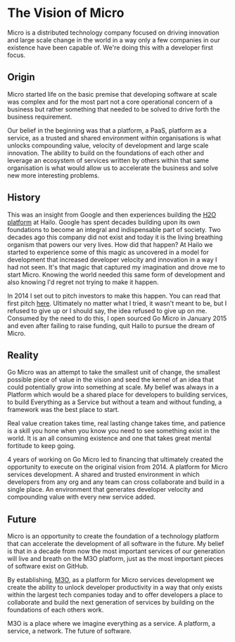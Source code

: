 # The Vision of Micro

Micro is a distributed technology company focused on driving innovation and large scale change in the world 
in a way only a few companies in our existence have been capable of. We're doing this with a developer 
first focus.

## Origin

Micro started life on the basic premise that developing software at scale was complex and for the 
most part not a core operational concern of a business but rather something that needed to be solved to 
drive forth the business requirement.

Our belief in the beginning was that a platform, a PaaS, platform as a service, as a trusted and shared environment 
within organisations is what unlocks compounding value, velocity of development and large scale innovation. The 
ability to build on the foundations of each other and leverage an ecosystem of services written by others within 
that same organisation is what would allow us to accelerate the business and solve new more interesting problems.

## History

This was an insight from Google and then experiences building the [H2O platform](https://github.com/hailo-platform/H2O) at Hailo. 
Google has spent decades building upon its own foundations to become an integral and indispensable part of society. 
Two decades ago this company did not exist and today it is the living breathing organism that powers our very lives. 
How did that happen? At Hailo we started to experience some of this magic as uncovered in a model for development 
that increased developer velocity and innovation in a way I had not seen. It's that magic that captured my 
imagination and drove me to start Micro. Knowing the world needed this same form of development and also knowing 
I'd regret not trying to make it happen.

In 2014 I set out to pitch investors to make this happen. You can read that first pitch [here](https://gist.github.com/asim/f064d99b37c15c09aa46a9c7ee1c09ba). 
Ultimately no matter what I tried, it wasn't meant to be, but I refused to give up or I should say, the idea 
refused to give up on me. Consumed by the need to do this, I open sourced Go Micro in January 2015 and even 
after failing to raise funding, quit Hailo to pursue the dream of Micro.

## Reality

Go Micro was an attempt to take the smallest unit of change, the smallest possible piece of value in the vision and 
seed the kernel of an idea that could potentially grow into something at scale. My belief was always in a Platform 
which would be a shared place for developers to building services, to build Everything as a Service but without 
a team and without funding, a framework was the best place to start.

Real value creation takes time, real lasting change takes time, and patience is a skill you hone when you know you 
need to see something exist in the world. It is an all consuming existence and one that takes great mental 
fortitude to keep going.

4 years of working on Go Micro led to financing that ultimately created the opportunity to execute on the original 
vision from 2014. A platform for Micro services development. A shared and trusted environment in which developers 
from any org and any team can cross collaborate and build in a single place. An environment that generates 
developer velocity and compounding value with every new service added.

## Future

Micro is an opportunity to create the foundation of a technology platform that can accelerate the development of 
all software in the future. My belief is that in a decade from now the most important services of our generation 
will live and breath on the M3O platform, just as the most important pieces of software exist on GitHub.

By establishing, [M3O](https://m3o.com), as a platform for Micro services development we create the ability to unlock developer 
productivity in a way that only exists within the largest tech companies today and to offer developers a place 
to collaborate and build the next generation of services by building on the foundations of each others work.

M3O is a place where we imagine everything as a service. A platform, a service, a network. The future of software.
